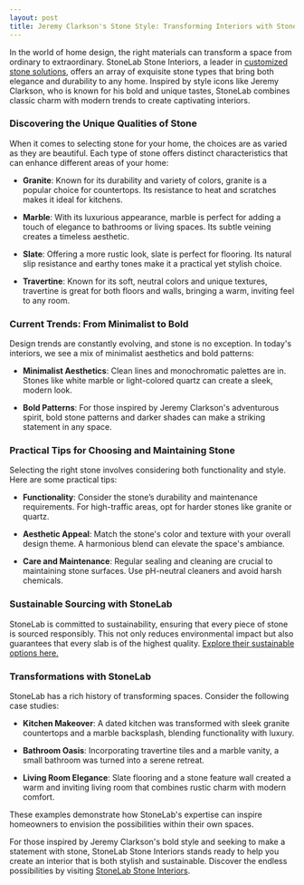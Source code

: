 ```yaml
---
layout: post
title: Jeremy Clarkson's Stone Style: Transforming Interiors with StoneLab's Expertise
---
```



In the world of home design, the right materials can transform a space from ordinary to extraordinary. StoneLab Stone Interiors, a leader in [customized stone solutions](https://stonelab.se), offers an array of exquisite stone types that bring both elegance and durability to any home. Inspired by style icons like Jeremy Clarkson, who is known for his bold and unique tastes, StoneLab combines classic charm with modern trends to create captivating interiors.

### Discovering the Unique Qualities of Stone

When it comes to selecting stone for your home, the choices are as varied as they are beautiful. Each type of stone offers distinct characteristics that can enhance different areas of your home:

- **Granite**: Known for its durability and variety of colors, granite is a popular choice for countertops. Its resistance to heat and scratches makes it ideal for kitchens.
  
- **Marble**: With its luxurious appearance, marble is perfect for adding a touch of elegance to bathrooms or living spaces. Its subtle veining creates a timeless aesthetic.

- **Slate**: Offering a more rustic look, slate is perfect for flooring. Its natural slip resistance and earthy tones make it a practical yet stylish choice.
  
- **Travertine**: Known for its soft, neutral colors and unique textures, travertine is great for both floors and walls, bringing a warm, inviting feel to any room.

### Current Trends: From Minimalist to Bold

Design trends are constantly evolving, and stone is no exception. In today's interiors, we see a mix of minimalist aesthetics and bold patterns:

- **Minimalist Aesthetics**: Clean lines and monochromatic palettes are in. Stones like white marble or light-colored quartz can create a sleek, modern look.

- **Bold Patterns**: For those inspired by Jeremy Clarkson's adventurous spirit, bold stone patterns and darker shades can make a striking statement in any space.

### Practical Tips for Choosing and Maintaining Stone

Selecting the right stone involves considering both functionality and style. Here are some practical tips:

- **Functionality**: Consider the stone’s durability and maintenance requirements. For high-traffic areas, opt for harder stones like granite or quartz.

- **Aesthetic Appeal**: Match the stone's color and texture with your overall design theme. A harmonious blend can elevate the space's ambiance.

- **Care and Maintenance**: Regular sealing and cleaning are crucial to maintaining stone surfaces. Use pH-neutral cleaners and avoid harsh chemicals.

### Sustainable Sourcing with StoneLab

StoneLab is committed to sustainability, ensuring that every piece of stone is sourced responsibly. This not only reduces environmental impact but also guarantees that every slab is of the highest quality. [Explore their sustainable options here.](https://stonelab.se)

### Transformations with StoneLab

StoneLab has a rich history of transforming spaces. Consider the following case studies:

- **Kitchen Makeover**: A dated kitchen was transformed with sleek granite countertops and a marble backsplash, blending functionality with luxury.

- **Bathroom Oasis**: Incorporating travertine tiles and a marble vanity, a small bathroom was turned into a serene retreat.

- **Living Room Elegance**: Slate flooring and a stone feature wall created a warm and inviting living room that combines rustic charm with modern comfort.

These examples demonstrate how StoneLab's expertise can inspire homeowners to envision the possibilities within their own spaces.

For those inspired by Jeremy Clarkson's bold style and seeking to make a statement with stone, StoneLab Stone Interiors stands ready to help you create an interior that is both stylish and sustainable. Discover the endless possibilities by visiting [StoneLab Stone Interiors](https://stonelab.se).